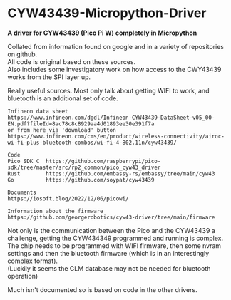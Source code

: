# CYW43439-Micropython-Driver
**A driver for CYW43439 (Pico Pi W) completely in Micropython**

Collated from information found on google and in a variety of repositories on github.   
All code is original based on these sources.  
Also includes some investigatory work on how access to the CWY43439 works from the SPI layer up.  

Really useful sources. 
Most only talk about getting WIFI to work, and bluetooth is an additional set of code.   

```
Infineon data sheet
https://www.infineon.com/dgdl/Infineon-CYW43439-DataSheet-v05_00-EN.pdf?fileId=8ac78c8c8929aa4d01893ee30e391f7a
or from here via 'download' button
https://www.infineon.com/cms/en/product/wireless-connectivity/airoc-wi-fi-plus-bluetooth-combos/wi-fi-4-802.11n/cyw43439/

Code
Pico SDK C  https://github.com/raspberrypi/pico-sdk/tree/master/src/rp2_common/pico_cyw43_driver
Rust        https://github.com/embassy-rs/embassy/tree/main/cyw43
Go          https://github.com/soypat/cyw43439

Documents
https://iosoft.blog/2022/12/06/picowi/

Information about the firmware
https://github.com/georgerobotics/cyw43-driver/tree/main/firmware
```

Not only is the communication between the Pico and the CYW43439 a challenge, getting the CYW434349 programmed and running is complex.   
The chip needs to be programmed with WIFI firmware, then some nvram settings and then the bluetooth firmware (which is in an interestingly complex format).   
(Luckily it seems the CLM database may not be needed for bluetooth operation)    

Much isn't documented so is based on code in the other drivers.   
